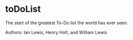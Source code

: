 # toDoList
The start of the greatest To-Do list the world has ever seen.

Authors: Ian Lewis, Henry Holt, and William Lewis